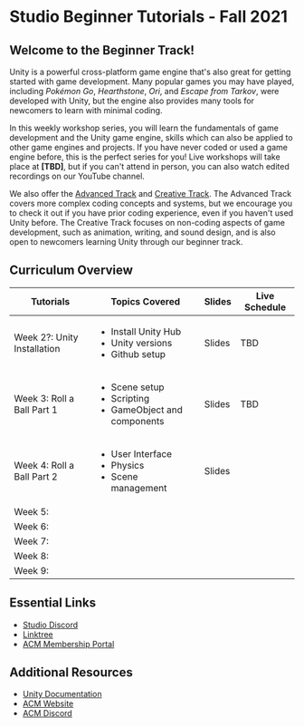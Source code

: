 # Studio Beginner Tutorials - Fall 2021
## Welcome to the Beginner Track!
Unity is a powerful cross-platform game engine that's also great for getting started with game development. Many popular games you may have played, including *Pokémon Go*, *Hearthstone*, *Ori*, and *Escape from Tarkov*, were developed with Unity, but the engine also provides many tools for newcomers to learn with minimal coding.

In this weekly workshop series, you will learn the fundamentals of game development and the Unity game engine, skills which can also be applied to other game engines and projects. If you have never coded or used a game engine before, this is the perfect series for you! Live workshops will take place at **[TBD]**, but if you can't attend in person, you can also watch edited recordings on our YouTube channel.

We also offer the [Advanced Track](https://github.com/uclaacm/studio-advanced-tutorials-f21) and [Creative Track](https://github.com/uclaacm/studio-creative-tutorials-f21). The Advanced Track covers more complex coding concepts and systems, but we encourage you to check it out if you have prior coding experience, even if you haven't used Unity before. The Creative Track focuses on non-coding aspects of game development, such as animation, writing, and sound design, and is also open to newcomers learning Unity through our beginner track.

## Curriculum Overview
| Tutorials                   | Topics Covered                                                                  | Slides | Live Schedule   |
|-----------------------------|---------------------------------------------------------------------------------|--------|-----------------|
| Week 2?: Unity Installation | <ul><li>Install Unity Hub</li><li>Unity versions</li><li>Github setup</li></ul> | Slides | TBD             |
| Week 3: Roll a Ball Part 1  | <ul><li>Scene setup</li><li>Scripting</li><li>GameObject and components</li>    | Slides | TBD             |
| Week 4: Roll a Ball Part 2  | <ul><li>User Interface</li><li>Physics</li><li>Scene management</li>            | Slides |                 |
| Week 5:                     |             |        |               |
| Week 6:                     |             |        |               |
| Week 7:                     |             |        |               |
| Week 8:                     |             |        |               |
| Week 9:                     |             |        |               |

## Essential Links
- [Studio Discord](https://discord.com/invite/bBk2Mcw)
- [Linktree](https://linktr.ee/acmstudio)
- [ACM Membership Portal](https://members.uclaacm.com/)
## Additional Resources
- [Unity Documentation](https://docs.unity3d.com/Manual/index.html)
- [ACM Website](https://www.uclaacm.com/)
- [ACM Discord](https://discord.com/invite/eWmzKsY)
